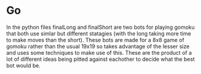 # Go

In the python files finalLong and finalShort are two bots for playing gomoku that both use simlar but different statagies
(with the long taking more time to make moves than the short). These bots are made for a 8x8 game of gomoku rather than
the usual 19x19 so takes advantage of the lesser size and uses some techniques to make use of this. These are the product
of a lot of different ideas being pitted against eachother to decide what the best bot would be.

